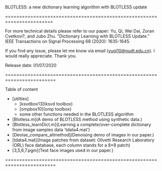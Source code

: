 BLOTLESS: a new dictionary learning algorithm with BLOTLESS update

=======================================================================

For more technical details please refer to our paper: Yu, Qi, Wei Dai, Zoran Cvetkovi?, and Jubo Zhu. "Dictionary Learning with BLOTLESS Update." IEEE Transactions on Signal Processing 68 (2020): 1635-1645.

If you find any issue, please let me know via email (yuqi10@nudt.edu.cn). I would really appreciate. Thank you.

Release date: 01/07/2020

========================================================================

Table of content

- [utilties]
    - [ksvdbox13](ksvd toolbox)
    - [ompbox10](omp toolbox)
    - some other functions needed in the BLOTLESS algorithm
- [Blotless.m](A demo of BLOTLESS method using synthetic data.)
- [Blotless_learnDict.m](Learning a complete/over-complete dictionary from image samples data 'tdata4.mat')
- [Deoise_compare_allmethod](Denoising demo of images in our paper.)
- [tdata4.mat](Image patches from dataset: Olivetti Research Laboratory (ORL) face database, each column stands for a 8*8 patch)
- [3,5,6,7.pgm](Test face images used in our paper.)

========================================================================


